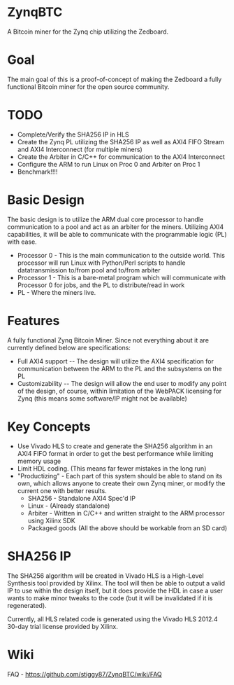 ZynqBTC
=======

A Bitcoin miner for the Zynq chip utilizing the Zedboard.

Goal
====

The main goal of this is a proof-of-concept of making the Zedboard a fully functional Bitcoin miner for the open source community.

TODO
====

- Complete/Verify the SHA256 IP in HLS
- Create the Zynq PL utilizing the SHA256 IP as well as AXI4 FIFO Stream and AXI4 Interconnect (for multiple miners)
- Create the Arbiter in C/C++ for communication to the AXI4 Interconnect
- Configure the ARM to run Linux on Proc 0 and Arbiter on Proc 1
- Benchmark!!!!

Basic Design
============

The basic design is to utilize the ARM dual core processor to handle communication to a pool and act as an arbiter for the miners. Utilizing AXI4 capabilities, it will be able to communicate with the programmable logic (PL) with ease.

- Processor 0 - This is the main communication to the outside world. This processor will run Linux with Python/Perl scripts to handle datatransmission to/from pool and to/from arbiter
- Processor 1 - This is a bare-metal program which will communicate with Processor 0 for jobs, and the PL to distribute/read in work
- PL - Where the miners live.

Features
========

A fully functional Zynq Bitcoin Miner. Since not everything about it are currently defined below are specifications:
- Full AXI4 support -- The design will utilize the AXI4 specification for communication between the ARM to the PL and the subsystems on the PL
- Customizability -- The design will allow the end user to modify any point of the design, of course, within limitation of the WebPACK licensing for Zynq (this means some software/IP might not be available)

Key Concepts
============

- Use Vivado HLS to create and generate the SHA256 algorithm in an AXI4 FIFO format in order to get the best performance while limiting memory usage
- Limit HDL coding. (This means far fewer mistakes in the long run)
- "Productizing" - Each part of this system should be able to stand on its own, which allows anyone to create their own Zynq miner, or modify the current one with better results.
	- SHA256 - Standalone AXI4 Spec'd IP
	- Linux - (Already standalone)
	- Arbiter - Written in C/C++ and written straight to the ARM processor using Xilinx SDK
	- Packaged goods (All the above should be workable from an SD card)

SHA256 IP
=========

The SHA256 algorithm will be created in Vivado HLS is a High-Level Synthesis tool provided by Xilinx. The tool will then be able to output a valid IP to use within the design itself, but it does provide the HDL in case a user wants to make minor tweaks to the code (but it will be invalidated if it is regenerated).


Currently, all HLS related code is generated using the Vivado HLS 2012.4 30-day trial license provided by Xilinx.

Wiki
====
FAQ - https://github.com/stiggy87/ZynqBTC/wiki/FAQ
